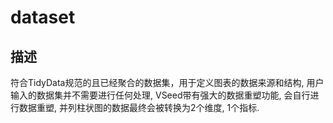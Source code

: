 # dataset
## 描述
符合TidyData规范的且已经聚合的数据集，用于定义图表的数据来源和结构, 用户输入的数据集并不需要进行任何处理, VSeed带有强大的数据重塑功能, 会自行进行数据重塑, 并列柱状图的数据最终会被转换为2个维度, 1个指标.
